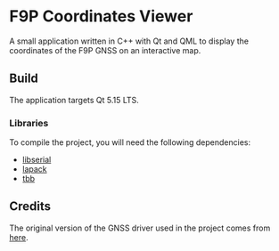 # F9P Coordinates Viewer
A small application written in C++ with Qt and QML to display the coordinates of the F9P GNSS on an interactive map.

## Build
The application targets Qt 5.15 LTS.

### Libraries
To compile the project, you will need the following dependencies:
- [libserial](https://github.com/crayzeewulf/libserial/)
- [lapack](https://netlib.org/lapack/)
- [tbb](https://github.com/oneapi-src/oneTBB)

## Credits
The original version of the GNSS driver used in the project comes from [here](https://github.com/lapo5/HAL-Drotek-F9P).

